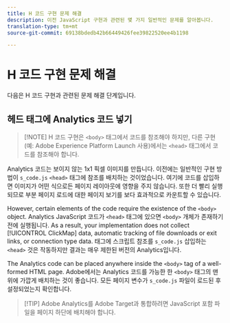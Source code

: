 ```yaml
---
title: H 코드 구현 문제 해결
description: 이전 JavaScript 구현과 관련된 몇 가지 일반적인 문제를 알아봅니다.
translation-type: tm+mt
source-git-commit: 69138bdedb42b66449426fee39822520ee4b1198

---
```



# H 코드 구현 문제 해결

다음은 H 코드 구현과 관련된 문제 해결 단계입니다.

## 헤드 태그에 Analytics 코드 넣기

> [!NOTE] H 코드 구현은 `<body>` 태그에서 코드를 참조해야 하지만, 다른 구현(예: Adobe Experience Platform Launch 사용)에서는 `<head>` 태그에서 코드를 참조해야 합니다.

Analytics 코드는 보이지 않는 1x1 픽셀 이미지를 만듭니다. 이전에는 일반적인 구현 방법이 `s_code.js` `<head>` 태그에 참조를 배치하는 것이었습니다. 여기에 코드를 삽입하면 이미지가 어떤 식으로든 페이지 레이아웃에 영향을 주지 않습니다. 또한 더 빨리 실행되므로 부분 페이지 로드에 대한 페이지 보기를 보다 효과적으로 카운트할 수 있습니다.

However, certain elements of the code require the existence of the `<body>` object. Analytics JavaScript 코드가 `<head>` 태그에 있으면 `<body>` 개체가 존재하기 전에 실행됩니다. As a result, your implementation does not collect [!UICONTROL ClickMap] data, automatic tracking of file downloads or exit links, or connection type data. 태그에 스크립트 참조를 `s_code.js` 삽입하는 `<head>` 것은 작동하지만 결과는 매우 제한된 버전의 Analytics입니다.

The Analytics code can be placed anywhere inside the `<body>` tag of a well-formed HTML page. Adobe에서는 Analytics 코드를 가능한 한 `<body>` 태그의 맨 위에 가깝게 배치하는 것이 좋습니다. 모든 페이지 변수가 `s_code.js` 파일이 로드된 후 설정되었는지 확인합니다.

> [!TIP] Adobe Analytics를 Adobe Target과 통합하려면 JavaScript 포함 파일을 페이지 하단에 배치해야 합니다.
